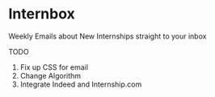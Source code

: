 # Internbox
Weekly Emails about New Internships straight to your inbox

TODO
1. Fix up CSS for email
2. Change Algorithm
3. Integrate Indeed and Internship.com
